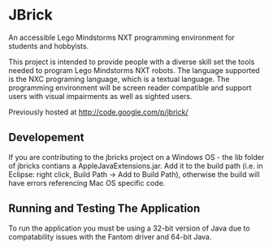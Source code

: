 JBrick
=

An accessible Lego Mindstorms NXT programming environment for students and hobbyists.

This project is intended to provide people with a diverse skill set the tools needed to program Lego Mindstorms NXT robots. The language supported is the NXC programing language, which is a textual language. The programming environment will be screen reader compatible and support users with visual impairments as well as sighted users. 

Previously hosted at http://code.google.com/p/jbrick/

Developement
-

If you are contributing to the jbricks project on a Windows OS - the lib folder of jbricks contians a AppleJavaExtensions.jar. Add it to the build path (i.e. in Eclipse: right click, Build Path -> Add to Build Path), otherwise the build will have errors referencing Mac OS specific code. 

Running and Testing The Application
-

To run the application you must be using a 32-bit version of Java due to compatability issues with the Fantom driver and 64-bit Java.
